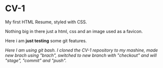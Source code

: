 # CV-1
My first HTML Resume, styled with CSS.

Nothing big in there just a html, css and an image used as a favicon.

Here i am **just testing** some git features.

*Here I am using git bash.* *I cloned the CV-1 repository to my mashine, made new brach using "brach", switched to new branch with "checkout" and will "stage", "commit" and "push".*
